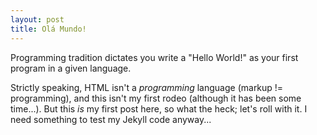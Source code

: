 ```yaml
---
layout: post
title: Olá Mundo!
---
```


Programming tradition dictates you write a "Hello World!" as your first program in a given language. 

Strictly speaking, HTML isn't a *programming* language (markup != programming), and this isn't my first rodeo (although it has been some time...). But this *is* my first post here, so what the heck; let's roll with it. I need something to test my Jekyll code anyway...

